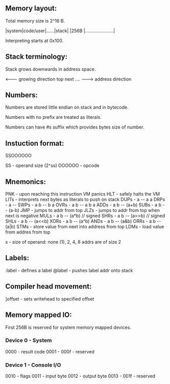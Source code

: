 ## Memory layout:

Total memory size is 2^16 B.

|system|code/user|......|stack|
|256B  |......................|

Interpreting starts at 0x100.

## Stack terminology:

Stack grows downwards in address space.

<--- growing direction
top next ....
---> address direction

## Numbers:

Numbers are stored little endian on stack and in bytecode.

Numbers with no prefix are treated as literals.

Numbers can have #s suffix which provides
bytes size of number.

## Instuction format:

SSOOOOOO

SS - operand size (2^ss)
OOOOOO - opcode

## Mnemonics:

PNK    - upon reaching this instruction VM panics
HLT    - safely halts the VM
LITs   - interprets next bytes as literals to push on stack
DUPs   - a -- a a
DRPs   - a --
SWPs   - a b -- b a
OVRs   - a b -- a b a
ADDs   - a b -- (a+b)
SUBs   - a b -- (a-b)
JMP    - jumps to addr from top
JLZs   - jumps to addr from top when next is negative
MULs   - a b -- (a*b)  // signed
SHRs   - a b -- (a>>b) // signed
SHLs   - a b -- (a<<b)
XORs   - a b -- (a^b)
ANDs   - a b -- (a&b)
ORRs   - a b -- (a|b)
STMs   - store value from next into address from top
LDMs   - load value from addres from top

s - size of operand: none (1), 2, 4, 8
addrs are of size 2

## Labels:

:label - defines a label
@label - pushes label addr onto stack

## Compiler head movement:

]offset - sets writehead to specified offset

## Memory mapped IO:

First 256B is reserved for system memory mapped devices.

### Device 0 - System

0000         - result code
0001 - 000f  - reserved

### Device 1 - Console I/O

0010         - flags
0011         - input byte
0012         - output byte
0013 - 001f  - reserved

